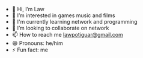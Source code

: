- 👋 Hi, I’m Law
- 👀 I’m interested in games music and films
- 🌱 I'm currently learning network and programming
- 💞️ I’m looking to collaborate on network
- 📫 How to reach me lawpotiguar@gmail.com
- 😄 Pronouns: he/him
- ⚡ Fun fact: me

<!---
Lawpotiguar/Lawpotiguar is a ✨ special ✨ repository because its `README.md` (this file) appears on your GitHub profile.
You can click the Preview link to take a look at your changes.
--->
